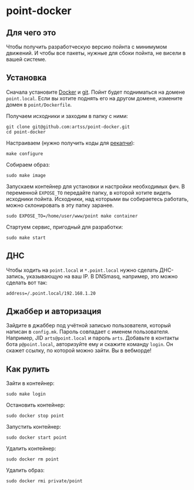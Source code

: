 # point-docker

## Для чего это

Чтобы получить разработческую версию пойнта с минимумом движений. И чтобы все пакеты, нужные для сбоки пойнта, не висели в вашей системе.

## Установка

Сначала установите [Docker](https://www.docker.com/) и [git](http://git-scm.com/). Пойнт будет подниматься на домене `point.local`. Если вы хотите поднять его на другом домене, измените домен в `point/Dockerfile`.

Получаем исходники и заходим в папку с ними:

```
git clone git@github.com:artss/point-docker.git
cd point-docker
```

Настраиваем (нужно получить коды для [рекапчи](https://www.google.com/recaptcha/admin)):

```
make configure
```

Собираем образ:

```
sudo make image
```

Запускаем контейнер для установки и настройки необходимых фич. В переменной `EXPOSE_TO` передайте папку, в которой хотите видеть исходники пойнта. Исходники, над которыми вы собираетесь работать, можно склонировать в эту папку заранее.

```
sudo EXPOSE_TO=/home/user/www/point make container
```

Стартуем сервис, пригодный для разработки:

```
sudo make start
```

## ДНС

Чтобы ходить на `point.local` и `*.point.local` нужно сделать ДНС-запись, указывающую на ваш IP. В DNSmasq, например, это можно сделать вот так:

```
address=/.point.local/192.168.1.20
```

## Джаббер и авторизация

Зайдите в джаббер под учётной записью пользователя, который написан в `config.mk`. Пароль совпадает с именем пользователя. Например, JID `arts@point.local` и пароль `arts`. Добавьте в контакты бота `p@point.local`, авторизуйте ему и скажите команду `login`. Он скажет ссылку, по которой можно зайти. Вы в вебморде!

## Как рулить

Зайти в контейнер:

```
sudo make login
```

Остановить контейнер:

```
sudo docker stop point
```

Запустить контейнер:

```
sudo docker start point
```

Удалить контейнер:

```
sudo docker rm point
```

Удалить образ:

```
sudo docker rmi private/point
```
